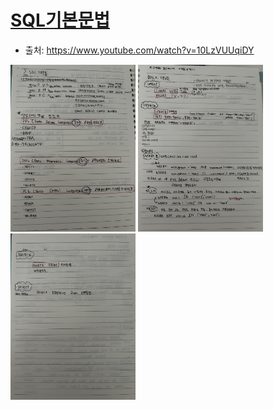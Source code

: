 # [SQL기본문법](https://www.youtube.com/watch?v=10LzVUUqiDY)

- 출처: https://www.youtube.com/watch?v=10LzVUUqiDY

<img src="../img/01_SQL.jpeg" width="200">
<img src="../img/02_SQL.jpeg" width="200">
<img src="../img/03_SQL.jpeg" width="200">